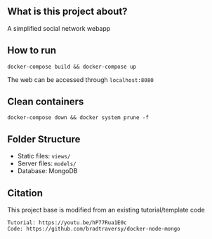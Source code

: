 ## What is this project about?
A simplified social network webapp
<more description>

## How to run
```
docker-compose build && docker-compose up
```

The web can be accessed through `localhost:8080`

## Clean containers
```
docker-compose down && docker system prune -f
```

## Folder Structure
  - Static files: `views/`
  - Server files: `models/`
  - Database: MongoDB
  
## Citation
This project base is modified from an existing tutorial/template code
```
Tutorial: https://youtu.be/hP77Rua1E0c
Code: https://github.com/bradtraversy/docker-node-mongo
```
